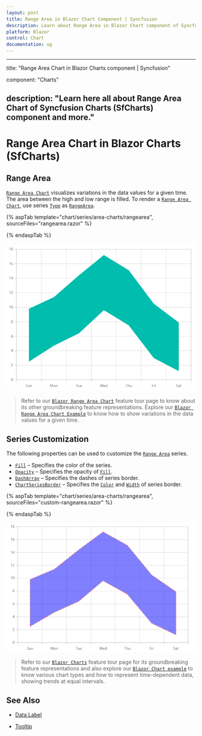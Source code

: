 ```yaml
---
layout: post
title: Range Area in Blazor Chart Component | Syncfusion 
description: Learn about Range Area in Blazor Chart component of Syncfusion, and more details.
platform: Blazor
control: Chart
documentation: ug
---
```


---
title: "Range Area Chart in Blazor Charts component | Syncfusion"

component: "Charts"

description: "Learn here all about Range Area Chart of Syncfusion Charts (SfCharts) component and more."
---
# Range Area Chart in Blazor Charts (SfCharts)

## Range Area

[`Range Area Chart`](https://www.syncfusion.com/blazor-components/blazor-charts/chart-types/range-area-chart) visualizes variations in the data values for a given time. The area between the high and low range is filled. To render a [`Range Area Chart`](https://help.syncfusion.com/cr/blazor/Syncfusion.Blazor.Charts.ChartSeriesType.html#Syncfusion_Blazor_Charts_ChartSeriesType_RangeArea), use series [`Type`](https://help.syncfusion.com/cr/blazor/Syncfusion.Blazor~Syncfusion.Blazor.Charts.ChartSeries~Type.html) as [`RangeArea`](https://help.syncfusion.com/cr/blazor/Syncfusion.Blazor.Charts.ChartSeriesType.html#Syncfusion_Blazor_Charts_ChartSeriesType_RangeArea).

{% aspTab template="chart/series/area-charts/rangearea", sourceFiles="rangearea.razor" %}

{% endaspTab %}

![Range Area](../images/chart-types-images/range-area.png)

> Refer to our [`Blazor Range Area Chart`](https://www.syncfusion.com/blazor-components/blazor-charts/chart-types/range-area-chart) feature tour page to know about its other groundbreaking feature representations. Explore our [`Blazor Range Area Chart Example`](https://blazor.syncfusion.com/demos/chart/range-area?theme=bootstrap4) to know how to show variations in the data values for a given time.

## Series Customization

The following properties can be used to customize the [`Range Area`](https://help.syncfusion.com/cr/blazor/Syncfusion.Blazor.Charts.ChartSeriesType.html#Syncfusion_Blazor_Charts_ChartSeriesType_RangeArea) series.

* [`Fill`](https://help.syncfusion.com/cr/blazor/Syncfusion.Blazor.Charts.ChartSeries.html#Syncfusion_Blazor_Charts_ChartSeries_Fill) – Specifies the color of the series.
* [`Opacity`](https://help.syncfusion.com/cr/blazor/Syncfusion.Blazor.Charts.ChartSeries.html#Syncfusion_Blazor_Charts_ChartSeries_Opacity) – Specifies the opacity of [`Fill`](https://help.syncfusion.com/cr/blazor/Syncfusion.Blazor.Charts.ChartSeries.html#Syncfusion_Blazor_Charts_ChartSeries_Fill).
* [`DashArray`](https://help.syncfusion.com/cr/blazor/Syncfusion.Blazor.Charts.ChartSeries.html#Syncfusion_Blazor_Charts_ChartSeries_DashArray) – Specifies the dashes of series border.
* [`ChartSeriesBorder`](https://help.syncfusion.com/cr/blazor/Syncfusion.Blazor.Charts.ChartSeriesBorder.html) – Specifies the [`Color`](https://help.syncfusion.com/cr/blazor/Syncfusion.Blazor.Charts.ChartCommonBorder.html#Syncfusion_Blazor_Charts_ChartCommonBorder_Color) and [`Width`](https://help.syncfusion.com/cr/blazor/Syncfusion.Blazor.Charts.ChartCommonBorder.html#Syncfusion_Blazor_Charts_ChartCommonBorder_Width) of series border.

{% aspTab template="chart/series/area-charts/rangearea", sourceFiles="custom-rangearea.razor" %}

{% endaspTab %}

![Custom Range Area](../images/chart-types-images/custom-range-area.png)

> Refer to our [`Blazor Charts`](https://www.syncfusion.com/blazor-components/blazor-charts) feature tour page for its groundbreaking feature representations and also explore our [`Blazor Chart example`](https://blazor.syncfusion.com/demos/chart/line?theme=bootstrap4) to know various chart types and how to represent time-dependent data, showing trends at equal intervals.

## See Also

* [Data Label](../data-labels)

* [Tooltip](../tool-tip)